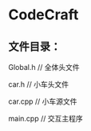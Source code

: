 # CodeCraft

## 文件目录：

Global.h  // 全体头文件

car.h     // 小车头文件

car.cpp   // 小车源文件

main.cpp  // 交互主程序
